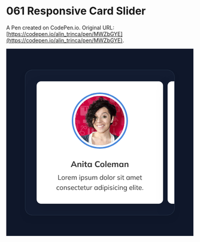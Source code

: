 # 061 Responsive Card Slider

A Pen created on CodePen.io. Original URL: [https://codepen.io/alin_trinca/pen/MWZbGYE](https://codepen.io/alin_trinca/pen/MWZbGYE).

![Responsive Card Slider Screenshot](responsive-card-slider.png)